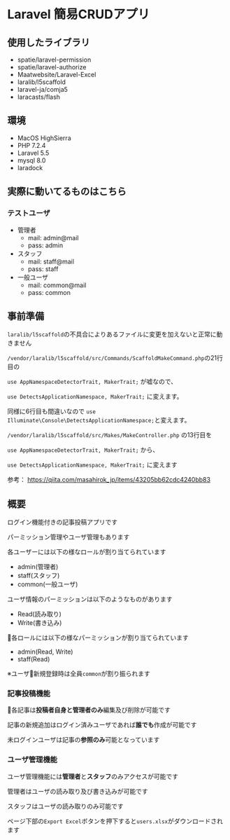 # Laravel 簡易CRUDアプリ

## 使用したライブラリ
- spatie/laravel-permission
- spatie/laravel-authorize
- Maatwebsite/Laravel-Excel
- laralib/l5scaffold
- laravel-ja/comja5
- laracasts/flash

## 環境
- MacOS HighSierra
- PHP 7.2.4
- Laravel 5.5
- mysql 8.0
- laradock

## 実際に動いてるものはこちら

### テストユーザ
- 管理者
    - mail: admin@mail
    - pass: admin
- スタッフ
    - mail: staff@mail
    - pass: staff
- 一般ユーザ
    - mail: common@mail
    - pass: common

## 事前準備

`laralib/l5scaffold`の不具合によりあるファイルに変更を加えないと正常に動きません

``/vendor/laralib/l5scaffold/src/Commands/ScaffoldMakeCommand.php``
​の21行目の

``use AppNamespaceDetectorTrait, MakerTrait;``
が嘘なので、

``use DetectsApplicationNamespace​, MakerTrait;``
に変えます。

同様に6行目も間違いなので
``use Illuminate\Console\DetectsApplicationNamespace;​``
と変えます。

``/vendor/laralib/l5scaffold/src/Makes/MakeController.php``
の13行目を

``use AppNamespaceDetectorTrait, MakerTrait;``
から、

``use DetectsApplicationNamespace​, MakerTrait;``
に変えます

参考：
https://qiita.com/masahirok_jp/items/43205bb62cdc4240bb83

## 概要
ログイン機能付きの記事投稿アプリです 

パーミッション管理やユーザ管理もあります

各ユーザーには以下の様なロールが割り当てられています
- admin(管理者)
- staff(スタッフ)
- common(一般ユーザ)
  
ユーザ情報のパーミッションは以下のようなものがあります
- Read(読み取り)
- Write(書き込み)

各ロールには以下の様なパーミッションが割り当てられています
- admin(Read, Write)
- staff(Read)

※ユーザ新規登録時は全員`common`が割り振られます


### 記事投稿機能
各記事は**投稿者自身と管理者のみ**編集及び削除が可能です

記事の新規追加はログイン済みユーザであれば**誰でも**作成が可能です

未ログインユーザは記事の**参照のみ**可能となっています

### ユーザ管理機能
ユーザ管理機能には**管理者**と**スタッフ**のみアクセスが可能です

管理者はユーザの読み取り及び書き込みが可能です

スタッフはユーザの読み取りのみ可能です

ページ下部の`Export Excel`ボタンを押下すると`users.xlsx`がダウンロードされます



